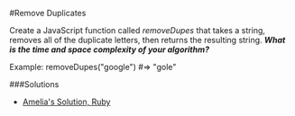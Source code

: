 #Remove Duplicates 

Create a JavaScript function called *removeDupes* that takes a string, removes all of the duplicate letters, then returns the resulting string. ***What is the time and space complexity of your algorithm?***

Example: 
removeDupes("google") #=> "gole"

###Solutions
- [Amelia's Solution, Ruby](https://github.com/adowns01/Intro-to-Whiteboarding-DBC/blob/master/solutions/remove_duplicates_amelia.rb)

